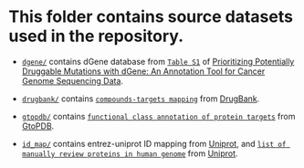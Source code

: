 # This folder contains source datasets used in the repository.

+ [`dgene/`](dgene/) contains dGene database from [`Table S1`](dgene/ournal.pone.0067980.s002.CSV) of [Prioritizing Potentially Druggable Mutations with dGene: An Annotation Tool for Cancer Genome Sequencing Data](https://doi.org/10.1371/journal.pone.0067980.s002).

+ [`drugbank/`](drugbank/) contains [`compounds-targets mapping`](drugbank/uniprot%20links.csv) from [DrugBank](https://www.drugbank.ca/releases/5-1-7/downloads/target-all-uniprot-links).

+ [`gtopdb/`](gtopdb/) contains [`functional class annotation of protein targets`](gtopdb/targets_and_families.csv) from [GtoPDB](https://www.guidetopharmacology.org/DATA/targets_and_families.csv).

+ [`id_map/`](id_map/) contains entrez-uniprot ID mapping from [Uniprot](ftp://ftp.uniprot.org/pub/databases/uniprot/current_release/knowledgebase/idmapping/by_organism/HUMAN_9606_idmapping_selected.tab.gz), and [`list of manually review proteins in human genome`](id_map/uniprot-filtered-organism%3A%22Homo+sapiens+%28Human%29+%5B9606%5D%22+AND+review--.tab) from [Uniprot](https://www.uniprot.org/uniprot/?query=*&fil=organism%3A%22Homo+sapiens+%28Human%29+%5B9606%5D%22+AND+reviewed%3Ayes).
